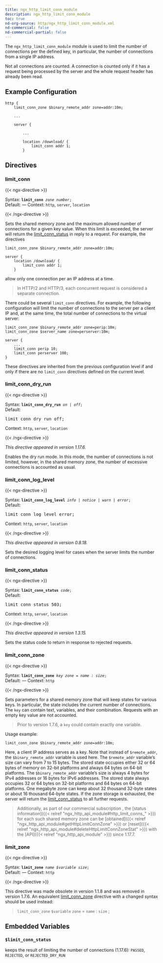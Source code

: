 ```yaml
---
title: ngx_http_limit_conn_module
description: ngx_http_limit_conn_module
toc: true
nd-org-source: http/ngx_http_limit_conn_module.xml
nd-commercial: false
nd-commercial-partial: false
---
```



<!--
      ********************************************************************************
      🛑 WARNING: AUTOGENERATED FILE - DO NOT EDIT 🛑 This Markdown file was
      automatically generated from the source XML documentation. Any manual
      changes made directly to this file will be overwritten. To request or
      suggest changes, please edit the source XML files instead.
      https://github.com/nginx/nginx.org/tree/main/xml/en
      ********************************************************************************
      -->


The `ngx_http_limit_conn_module` module is used to
limit the number of connections per the defined key, in
particular, the number of connections from a single IP address.

Not all connections are counted.
A connection is counted only if it has a request being processed by the server
and the whole request header has already been read.
## Example Configuration


```nginx 
http {
    limit_conn_zone $binary_remote_addr zone=addr:10m;

    ...

    server {

        ...

        location /download/ {
            limit_conn addr 1;
        }
 ```

## Directives

### limit_conn

{{< ngx-directive >}}

<tr>
<th>Syntax: </th>
<td><code><strong>limit_conn</strong> <i>zone</i> <i>number</i>;</code><br/></td>
</tr><tr>
<th>Default: </th>
<td>
      —
    </td>
</tr><tr>
<th>Context: </th>
<td><code>http</code>, <code>server</code>, <code>location</code></td>
</tr>

{{< /ngx-directive >}}


Sets the shared memory zone
and the maximum allowed number of connections for a given key value.
When this limit is exceeded, the server will return the
[limit_conn_status](#limit_conn_status)
in reply to a request.
For example, the directives

```nginx 
limit_conn_zone $binary_remote_addr zone=addr:10m;

server {
    location /download/ {
        limit_conn addr 1;
    }
 ```


allow only one connection per an IP address at a time.

> In HTTP/2 and HTTP/3, each concurrent request is considered a separate connection.


There could be several `limit_conn` directives.
For example, the following configuration will limit the number
of connections to the server per a client IP and, at the same time,
the total number of connections to the virtual server:

```nginx 
limit_conn_zone $binary_remote_addr zone=perip:10m;
limit_conn_zone $server_name zone=perserver:10m;

server {
    ...
    limit_conn perip 10;
    limit_conn perserver 100;
}
 ```


These directives are inherited from the previous configuration level
if and only if there are no `limit_conn` directives
defined on the current level.
### limit_conn_dry_run

{{< ngx-directive >}}

<tr>
<th>Syntax: </th>
<td><code><strong>limit_conn_dry_run</strong> <i>on</i> <i>|</i> <i>off</i>;</code><br/></td>
</tr><tr>
<th>Default: </th>
<td><pre>limit_conn_dry_run off;</pre></td>
</tr><tr>
<th>Context: </th>
<td><code>http</code>, <code>server</code>, <code>location</code></td>
</tr>

{{< /ngx-directive >}}

_This directive appeared in version 1.17.6._


Enables the dry run mode.
In this mode, the number of connections is not limited, however,
in the shared memory zone, the number of excessive connections is accounted
as usual.
### limit_conn_log_level

{{< ngx-directive >}}

<tr>
<th>Syntax: </th>
<td><code><strong>limit_conn_log_level</strong> <i>info</i> <i>|</i> <i>notice</i> <i>|</i> <i>warn</i> <i>|</i> <i>error</i>;</code><br/></td>
</tr><tr>
<th>Default: </th>
<td><pre>limit_conn_log_level error;</pre></td>
</tr><tr>
<th>Context: </th>
<td><code>http</code>, <code>server</code>, <code>location</code></td>
</tr>

{{< /ngx-directive >}}

_This directive appeared in version 0.8.18._


Sets the desired logging level for cases when the server
limits the number of connections.
### limit_conn_status

{{< ngx-directive >}}

<tr>
<th>Syntax: </th>
<td><code><strong>limit_conn_status</strong> <i>code</i>;</code><br/></td>
</tr><tr>
<th>Default: </th>
<td><pre>limit_conn_status 503;</pre></td>
</tr><tr>
<th>Context: </th>
<td><code>http</code>, <code>server</code>, <code>location</code></td>
</tr>

{{< /ngx-directive >}}

_This directive appeared in version 1.3.15._


Sets the status code to return in response to rejected requests.
### limit_conn_zone

{{< ngx-directive >}}

<tr>
<th>Syntax: </th>
<td><code><strong>limit_conn_zone</strong> <i>key</i> <i>zone</i> <i>=</i> <i>name</i> <i>:</i> <i>size</i>;</code><br/></td>
</tr><tr>
<th>Default: </th>
<td>
      —
    </td>
</tr><tr>
<th>Context: </th>
<td><code>http</code></td>
</tr>

{{< /ngx-directive >}}


Sets parameters for a shared memory zone
that will keep states for various keys.
In particular, the state includes the current number of connections.
The `key` can contain text, variables, and their combination.
Requests with an empty key value are not accounted.

> Prior to version 1.7.6, a `key` could contain exactly one variable.


Usage example:

```nginx 
limit_conn_zone $binary_remote_addr zone=addr:10m;
 ```


Here, a client IP address serves as a key.
Note that instead of `$remote_addr`, the
`$binary_remote_addr` variable is used here.
The `$remote_addr` variable’s size can
vary from 7 to 15 bytes.
The stored state occupies either
32 or 64 bytes of memory on 32-bit platforms and always 64
bytes on 64-bit platforms.
The `$binary_remote_addr` variable’s size
is always 4 bytes for IPv4 addresses or 16 bytes for IPv6 addresses.
The stored state always occupies 32 or 64 bytes
on 32-bit platforms and 64 bytes on 64-bit platforms.
One megabyte zone can keep about 32 thousand 32-byte states
or about 16 thousand 64-byte states.
If the zone storage is exhausted, the server will return the
[limit_conn_status](#limit_conn_status)
to all further requests.

> Additionally, as part of our commercial subscription , the [status information]({{< relref "ngx_http_api_module#http_limit_conns_" >}}) for each such shared memory zone can be [obtained]({{< relref "ngx_http_api_module#getHttpLimitConnZone" >}}) or [reset]({{< relref "ngx_http_api_module#deleteHttpLimitConnZoneStat" >}}) with the [API]({{< relref "ngx_http_api_module" >}}) since 1.17.7.

### limit_zone

{{< ngx-directive >}}

<tr>
<th>Syntax: </th>
<td><code><strong>limit_zone</strong> <i>name</i> <i>$variable</i> <i>size</i>;</code><br/></td>
</tr><tr>
<th>Default: </th>
<td>
      —
    </td>
</tr><tr>
<th>Context: </th>
<td><code>http</code></td>
</tr>

{{< /ngx-directive >}}


This directive was made obsolete in version 1.1.8
and was removed in version 1.7.6.
An equivalent [limit_conn_zone](#limit_conn_zone) directive
with a changed syntax should be used instead:

> `limit_conn_zone` `$variable` `zone` = `name` : `size` ;

## Embedded Variables



### `$limit_conn_status`


keeps the result of limiting the number of connections (1.17.6):
`PASSED`,
`REJECTED`, or
`REJECTED_DRY_RUN`


